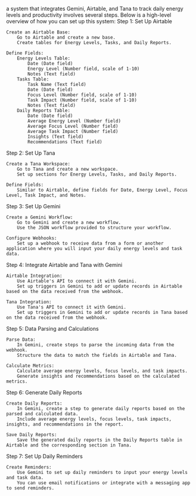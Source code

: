  a system that integrates Gemini, Airtable, and Tana to track daily energy levels and productivity involves several steps. Below is a high-level overview of how you can set up this system:
Step 1: Set Up Airtable

    Create an Airtable Base:
        Go to Airtable and create a new base.
        Create tables for Energy Levels, Tasks, and Daily Reports.

    Define Fields:
        Energy Levels Table:
            Date (Date field)
            Energy Level (Number field, scale of 1-10)
            Notes (Text field)
        Tasks Table:
            Task Name (Text field)
            Date (Date field)
            Focus Level (Number field, scale of 1-10)
            Task Impact (Number field, scale of 1-10)
            Notes (Text field)
        Daily Reports Table:
            Date (Date field)
            Average Energy Level (Number field)
            Average Focus Level (Number field)
            Average Task Impact (Number field)
            Insights (Text field)
            Recommendations (Text field)

Step 2: Set Up Tana

    Create a Tana Workspace:
        Go to Tana and create a new workspace.
        Set up sections for Energy Levels, Tasks, and Daily Reports.

    Define Fields:
        Similar to Airtable, define fields for Date, Energy Level, Focus Level, Task Impact, and Notes.

Step 3: Set Up Gemini

    Create a Gemini Workflow:
        Go to Gemini and create a new workflow.
        Use the JSON workflow provided to structure your workflow.

    Configure Webhooks:
        Set up a webhook to receive data from a form or another application where you will input your daily energy levels and task data.

Step 4: Integrate Airtable and Tana with Gemini

    Airtable Integration:
        Use Airtable's API to connect it with Gemini.
        Set up triggers in Gemini to add or update records in Airtable based on the data received from the webhook.

    Tana Integration:
        Use Tana's API to connect it with Gemini.
        Set up triggers in Gemini to add or update records in Tana based on the data received from the webhook.

Step 5: Data Parsing and Calculations

    Parse Data:
        In Gemini, create steps to parse the incoming data from the webhook.
        Structure the data to match the fields in Airtable and Tana.

    Calculate Metrics:
        Calculate average energy levels, focus levels, and task impacts.
        Generate insights and recommendations based on the calculated metrics.

Step 6: Generate Daily Reports

    Create Daily Reports:
        In Gemini, create a step to generate daily reports based on the parsed and calculated data.
        Include average energy levels, focus levels, task impacts, insights, and recommendations in the report.

    Save Daily Reports:
        Save the generated daily reports in the Daily Reports table in Airtable and the corresponding section in Tana.

Step 7: Set Up Daily Reminders

    Create Reminders:
        Use Gemini to set up daily reminders to input your energy levels and task data.
        You can use email notifications or integrate with a messaging app to send reminders.

